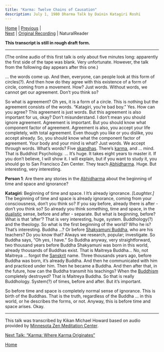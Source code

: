 ```yaml
---
title: "Karma: Twelve Chains of Causation"
description: July 1, 1980 Dharma Talk by Dainin Katagiri Roshi
---
```


[Home](index#1980) \| 
[Previous](1980-05-08-Blue-Cliff-Record-Case-4-Talk-1) \|  
[Next](1980-07-02-Karma-Where-Karma-Originates) \| 
<a href="https://www.mnzencenter.org/the-dainin-katagiri-audio-archive/karma-twelve-chains-of-causation" target="_blank">Original Recording</a> \| 
<a class="nr-custom-trigger">NaturalReader</a>

**This transcript is still in rough draft form.**

---

(The online audio of this first talk is only about five minutes long: apparently the first side of the tape was blank. Very unfortunate. However, the talk from the following day appears after this one.)

… the words come up. And then, everyone, can people look at this form of circles(?). And then how do they agree with this existence of a form of circle, coming from a movement. How? Just words. Without words, we cannot get our agreement. Don’t you think so?

So what is agreement? Oh yes, it is a form of a circle. This is nothing but the agreement consists of the words. “Katagiri, you’re bad boy.” Yes. How can you agree? This agreement is just words. But this agreement is also important for us, okay? Don’t misunderstand. I don’t mean you should ignore agreement. Agreement is important. But you should know what component factor of agreement. Agreement is also, you accept your life completely, with total agreement. Even though you like or you dislike, you accept already. So, you should know what the component factor of agreement. Your body and your mind is what? Just words. We accept through words. What’s words? Five [skandhas](glossary#skandha). There’s [karma](glossary#karma), and … mind. That is Buddhist Psychology. … It’s huge. It takes eight years to master it. If you don’t believe, I will show it. I will explain, but if you want to study it, you should go to San Francisco Zen Center. They teach [Abhidharma](glossary#abhidharma). Huge. But interesting, very interesting.

**Person 1**: Are there any stories in the [Abhidharma](glossary#abhidharma) about the beginning of time and space and ignorance?

**Katagiri**: Beginning of time and space. I It’s already ignorance. *[Laughter.]* The beginning of time and space is already ignorance, coming from your consciousness, don’t you think so? If you say before, already there is after - don’t you think so? So already you think something, time and space, in the [dualistic](glossary#dualistic) sense, before and after - separate. But what is beginning, before? What is that ‘after’? That is very interesting, huge, system. Buddhology(?) and the theology. So what is the first beginning of the world? Who he is? That’s interesting. Buddha …? Or before [Shakyamuni Buddha](glossary#shakyamuni-buddha ), who are his teachers? Do you know that? Always we research, popular; investigate. So Buddha says, “Oh yes, I have.” So Buddha anyway, very straightforward, two thousand years before Buddha Shakyamuni was born in this world, already thousands of Buddhas exist. That is Maitreya Buddha… No, not Maitreya … forgot the [Sanskrit](glossary#sanskrit) name. Three thousands years ago, before Buddha was born, it’s already Buddha. And then he communicated with him and practiced under him. Then he became a Buddha. And then after that, in the future, how can the Buddha transmit his teachings? When the [Buddhism](glossary#buddhism) completely destroyed? That is Maitreya Buddha. So that is really Buddhology. System(?) of times, before and after. But it’s important.

So before time and space is completely normal sense of ignorance. This is birth of the Buddhas. That is the truth, regardless of the Buddha … in this world, or he describes the forms, or not. Anyway, this is before time and space arises. Okay.

---
This talk was transcribed by Kikan Michael Howard based on audio provided by [Minnesota Zen Meditation Center](http://www.mnzencenter.org/katagiri_talks.php).

[Next Talk: “Karma: Where Karma Originates”](1980-07-02-Karma-Where-Karma-Originates)

[Home](index#karma-twelve-chains-of-causation)

<script src="https://webreader.naturalreaders.com/nr-webreader.js" defer></script>
<script>
    window.addEventListener("DOMContentLoaded", function() {
        if (typeof NRWebReader != 'undefined') {
            window['NRWebReader'] = new NRWebReader({
            widget_id: "p2syo58kbw"  // DO NOT REMOVE. This is your widget ID for your WebReader
            });
        }
    }); 
</script>
